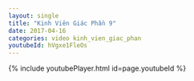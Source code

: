 ```yaml
---
layout: single
title: "Kinh Viên Giác Phần 9"
date: 2017-04-16
categories: video kinh_vien_giac_phan
youtubeId: hVgxe1FleOs
---
```


{% include youtubePlayer.html id=page.youtubeId %}
